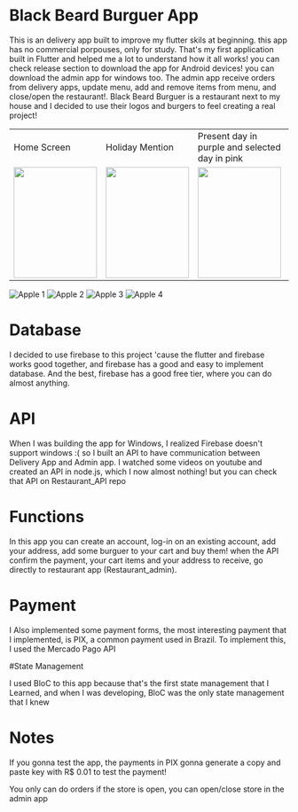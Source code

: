 # Black Beard Burguer App

This is an delivery app built to improve my flutter skils at beginning. this app has no commercial porpouses, only for study. That's my first application built in Flutter and helped me a lot to understand how it all works! you can check release section to download the app for Android devices! you can download the admin app for windows too. The admin app receive orders from delivery apps, update menu, add and remove items from menu, and close/open the restaurant!. Black Beard Burguer is a restaurant next to my house and I decided to use their logos and burgers to feel creating a real project!


<table>
  <tr>
    <td>Home Screen</td>
     <td>Holiday Mention</td>
     <td>Present day in purple and selected day in pink</td>
  </tr>
  <tr>
    <td><img src="https://user-images.githubusercontent.com/86686024/208271358-7a8127ce-0b48-42e6-93a3-c4798f9abc04.png" width=150 height=200></td>
    <td><img src="https://user-images.githubusercontent.com/86686024/208271367-431c9881-f807-43da-9f53-566d8d530874.png" width=150 height=200></td>
    <td><img src="https://user-images.githubusercontent.com/86686024/208271371-9c086587-6ca7-4c66-baab-1f7b27324b2a.png" width=150 height=200 ></td>
    <td><img src="https://user-images.githubusercontent.com/86686024/208271372-eeb22813-a39f-4f97-92f1-91c91a52b52e.png" width=150 height=200 ></td>
  </tr>
 </table>


![Apple 1]()
![Apple 2]()
![Apple 3]()
![Apple 4]()



# Database

I decided to use firebase to this project 'cause the flutter and firebase works good together, and firebase has a good and easy to implement database. And the best, firebase has a good free tier, where you can do almost anything.

# API 
When I was building the app for Windows, I realized Firebase doesn't support windows :( so I built an API to have communication between Delivery App and Admin app.  I watched some videos on youtube and created an API in node.js, which I now almost nothing! but you can check that API on Restaurant_API repo

# Functions

In this app you can create an account, log-in on an existing account, add your address, add some burguer to your cart and buy them! when the API confirm the payment, your cart items and your address to receive, go directly to restaurant app (Restaurant_admin).

# Payment

I Also implemented some payment forms, the most interesting payment that I implemented, is PIX, a common payment used in Brazil. To implement this, I used the Mercado Pago API

#State Management

I used BloC to this app because that's the first state management that I Learned, and when I was developing, BloC was the only state management that I knew

# Notes

If you gonna test the app, the payments in PIX gonna generate a copy and paste key with R$ 0.01 to test the payment!

You only can do orders if the store is open, you can open/close store in the admin app

